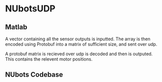 # NUbotsUDP

## Matlab

A vector containing all the sensor outputs is inputted. The array is then encoded using Protobuf into a matrix of sufficient size, and sent over udp.

A protobuf matrix is recieved over udp is decoded and then is outputed. This contains the relevent motor positions.

## NUbots Codebase
